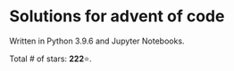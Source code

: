 # Solutions for advent of code

Written in Python 3.9.6 and Jupyter Notebooks.

Total # of stars: **222**⭐️.
